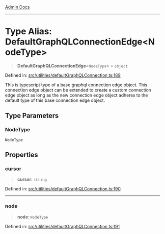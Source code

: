 [Admin Docs](/)

***

# Type Alias: DefaultGraphQLConnectionEdge\<NodeType\>

> **DefaultGraphQLConnectionEdge**\<`NodeType`\> = `object`

Defined in: [src/utilities/defaultGraphQLConnection.ts:189](https://github.com/PalisadoesFoundation/talawa-api/blob/b92360e799fdc7cf89a1346eb8395735c501ee9c/src/utilities/defaultGraphQLConnection.ts#L189)

This is typescript type of a base graphql connection edge object. This connection edge object can be extended to create a custom connection edge object as long as the new connection edge object adheres to the default type of this base connection edge object.

## Type Parameters

### NodeType

`NodeType`

## Properties

### cursor

> **cursor**: `string`

Defined in: [src/utilities/defaultGraphQLConnection.ts:190](https://github.com/PalisadoesFoundation/talawa-api/blob/b92360e799fdc7cf89a1346eb8395735c501ee9c/src/utilities/defaultGraphQLConnection.ts#L190)

***

### node

> **node**: `NodeType`

Defined in: [src/utilities/defaultGraphQLConnection.ts:191](https://github.com/PalisadoesFoundation/talawa-api/blob/b92360e799fdc7cf89a1346eb8395735c501ee9c/src/utilities/defaultGraphQLConnection.ts#L191)
